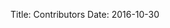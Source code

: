 Title: Contributors
Date: 2016-10-30


<div id="repositories">
  
</div>
<script>
$(document).ready(function() {
  var repoName = "";
  contributorName = "";
  $.getJSON("https://api.github.com/orgs/Python-Monthly/repos", function(repo) {
    $.each(repo, function(repoIndex, repoValue) {
      $("#repositories").append("<h2>* " + repoValue.name + "</h2>" + repoValue.description + "<br><br>");
      $.getJSON(repoValue.contributors_url, function(contributors) {
        $.each(contributors, function(contribIndex, contribValue) {
          $("#repositories").append("<img src='" + contribValue.avatar_url + "' height='80px' width='80px' style='margin:1px;float:left;'>");
          $("#repositories").append("&nbsp; &nbsp; &nbsp; &nbsp; &nbsp; &nbsp; &nbsp;");
          $("#repositories").append("<div><a href='" + contribValue.html_url + "'>" + contribValue.login + "</div></a><br><br>");
        });
      });
      
      
    });
    
  });
});
</script>
